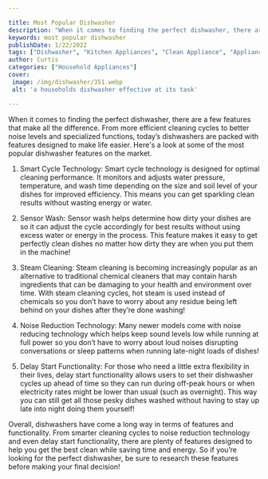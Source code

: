 ```yaml
---

title: Most Popular Dishwasher
description: "When it comes to finding the perfect dishwasher, there are a few features that make all the difference. From more efficient cleani...you wont regret reading on"
keywords: most popular dishwasher
publishDate: 1/22/2022
tags: ["Dishwasher", "Kitchen Appliances", "Clean Appliance", "Appliance Guide"]
author: Curtis
categories: ["Household Appliances"]
cover: 
 image: /img/dishwasher/351.webp
 alt: 'a households dishwasher effective at its task'

---
```


When it comes to finding the perfect dishwasher, there are a few features that make all the difference. From more efficient cleaning cycles to better noise levels and specialized functions, today’s dishwashers are packed with features designed to make life easier. Here's a look at some of the most popular dishwasher features on the market. 

1. Smart Cycle Technology: Smart cycle technology is designed for optimal cleaning performance. It monitors and adjusts water pressure, temperature, and wash time depending on the size and soil level of your dishes for improved efficiency. This means you can get sparkling clean results without wasting energy or water. 

2. Sensor Wash: Sensor wash helps determine how dirty your dishes are so it can adjust the cycle accordingly for best results without using excess water or energy in the process. This feature makes it easy to get perfectly clean dishes no matter how dirty they are when you put them in the machine! 

3. Steam Cleaning: Steam cleaning is becoming increasingly popular as an alternative to traditional chemical cleaners that may contain harsh ingredients that can be damaging to your health and environment over time. With steam cleaning cycles, hot steam is used instead of chemicals so you don’t have to worry about any residue being left behind on your dishes after they’re done washing! 

4. Noise Reduction Technology: Many newer models come with noise reducing technology which helps keep sound levels low while running at full power so you don’t have to worry about loud noises disrupting conversations or sleep patterns when running late-night loads of dishes! 

5. Delay Start Functionality: For those who need a little extra flexibility in their lives, delay start functionality allows users to set their dishwasher cycles up ahead of time so they can run during off-peak hours or when electricity rates might be lower than usual (such as overnight). This way you can still get all those pesky dishes washed without having to stay up late into night doing them yourself! 

Overall, dishwashers have come a long way in terms of features and functionality. From smarter cleaning cycles to noise reduction technology and even delay start functionality, there are plenty of features designed to help you get the best clean while saving time and energy. So if you’re looking for the perfect dishwasher, be sure to research these features before making your final decision!
